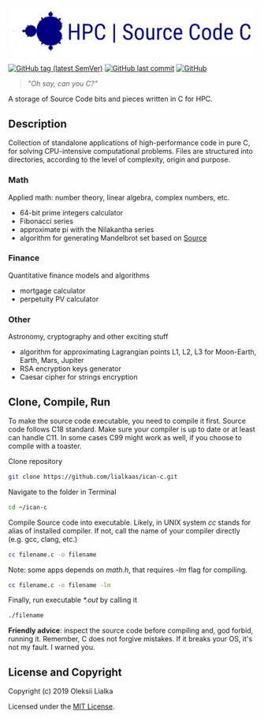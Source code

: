 ![logo](./other/icanc_logo_mid.png)

[![GitHub tag (latest SemVer)](https://img.shields.io/github/tag/lialkaas/hello-c.svg)](CHANGELOG.md)
[![GitHub last commit](https://img.shields.io/github/last-commit/lialkaas/hello-c.svg)](CHANGELOG.md)
[![GitHub](https://img.shields.io/github/license/lialkaas/hello-c.svg)](LICENSE.md)

>_"Oh say, can you C?"_

A storage of Source Code bits and pieces written in C for HPC.


## Description
Collection of standalone applications of high-performance code in pure C, for solving CPU-intensive computational problems. Files are structured into directories, according to the level of complexity, origin and purpose.



### Math
Applied math: number theory, linear algebra, complex numbers, etc.

- 64-bit prime integers calculator
- Fibonacci series
- approximate pi with the Nilakantha series
- algorithm for generating Mandelbrot set based on [Source](https://rosettacode.org/)

### Finance
Quantitative finance models and algorithms
- mortgage calculator
- perpetuity PV calculator

### Other
Astronomy, cryptography and other exciting stuff
- algorithm for approximating Lagrangian points L1, L2, L3 for Moon-Earth, Earth, Mars, Jupiter
- RSA encryption keys generator
- Caesar cipher for strings encryption


## Clone, Compile, Run
To make the source code executable, you need to compile it first. Source code follows C18 standard. Make sure your compiler is up to date or at least can handle C11. In some cases C99 might work as well, if you choose to compile with a toaster.

Clone repository
```bash
git clone https://github.com/lialkaas/ican-c.git
```

Navigate to the folder in Terminal
```bash
cd ~/ican-c
```

Compile Source code into executable. Likely, in UNIX system _cc_ stands for alias of installed compiler. If not, call the name of your compiler directly (e.g. gcc, clang, etc.)
```bash
cc filename.c -o filename
```

Note: some apps depends on _math.h_, that requires _-lm_ flag for compiling.
```bash
cc filename.c -o filename -lm
```

Finally, run executable _*.out_ by calling it
```bash
./filename
```

__Friendly advice__: inspect the source code before compiling and, god forbid, running it. Remember, C does not forgive mistakes. If it breaks your OS, it's not my fault. I warned you.


## License and Copyright
Copyright (c) 2019 Oleksii Lialka

Licensed under the [MIT License](LICENSE.md).
